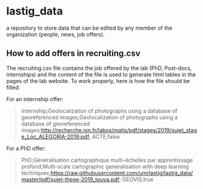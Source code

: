 # lastig_data
a repository to store data that can be edited by any member of the organization (people, news, job offers).

## How to add offers in recruiting.csv
The recruiting.csv file contains the job offered by the lab (PhD, Post-docs, internships) and the content of the file is used to generate html tables in the pages of the lab website. To work properly, here is how the file should be filled:

For an internship offer:
> Internship;Geolocalization of photographs using a database of georeferenced images;Geolocalization of photographs using a database of georeferenced images;http://recherche.ign.fr/labos/matis/pdf/stages/2019/sujet_stage_Loc_ALEGORIA-2019.pdf; ACTE;false

For a PhD offer:
> PhD;Généralisation cartographique multi-échelles par apprentissage profond;Multi-scale cartographic generalisation with deep learning techniques;https://raw.githubusercontent.com/umrlastig/lastig_data/master/pdf/sujet-these-2019_touya.pdf; GEOVIS;true
